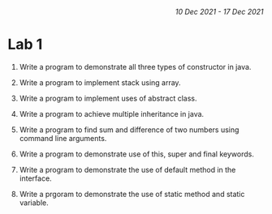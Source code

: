 <p align="right" ><i>10 Dec 2021 - 17 Dec 2021</i></p>
<h1>Lab 1</h1>

1. Write a program to demonstrate all three types of constructor in java.

2. Write a program to implement stack using array.

3. Write a program to implement uses of abstract class.

4. Write a program to achieve multiple inheritance in java.

5. Write a program to find sum and difference of two numbers using command line arguments.

6. Write a program to demonstrate use of this, super and final keywords.

7. Write a program to demonstrate the use of default method in the interface.

8. Write a prgoram to demonstrate the use of static method and static variable.